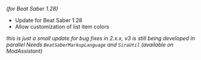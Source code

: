 *(for Beat Saber 1.28)*

- Update for Beat Saber 1.28
- Allow customization of list item colors

*this is just a small update for bug fixes in 2.x.x, v3 is still being developed in parallel*
*Needs `BeatSaberMarkupLanguage` and `SiraUtil` (available on ModAssistant)*
